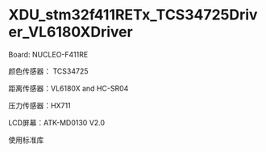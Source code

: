 # XDU_stm32f411RETx_TCS34725Driver_VL6180XDriver

Board: NUCLEO-F411RE

颜色传感器： TCS34725

距离传感器：VL6180X and HC-SR04

压力传感器：HX711

LCD屏幕：ATK-MD0130 V2.0

使用标准库

